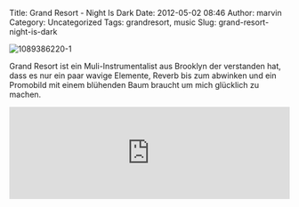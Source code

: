 Title: Grand Resort - Night Is Dark
Date: 2012-05-02 08:46
Author: marvin
Category: Uncategorized
Tags: grandresort, music
Slug: grand-resort-night-is-dark

![1089386220-1]({static}/images/1089386220-1.jpg)

Grand Resort ist ein Muli-Instrumentalist aus Brooklyn der verstanden
hat, dass es nur ein paar wavige Elemente, Reverb bis zum abwinken und
ein Promobild mit einem blühenden Baum braucht um mich glücklich zu
machen.

<iframe width="100%" height="166" scrolling="no" frameborder="no" src="http://w.soundcloud.com/player/?url=http%3A%2F%2Fapi.soundcloud.com%2Ftracks%2F44810750&amp;auto_play=false&amp;show_artwork=true&amp;color=3366cc"></iframe>

